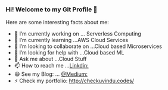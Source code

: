 ### Hi! Welcome to my Git Profile 👋

Here are some interesting facts about me:

- 🔭 I’m currently working on ... Serverless Computing 
- 🌱 I’m currently learning ...AWS Cloud Services 
- 👯 I’m looking to collaborate on ...Cloud based Microservices
- 🤔 I’m looking for help with ...Cloud based ML
- 💬 Ask me about ...Cloud Stuff
- 📫 How to reach me ...[Linkdin:](https://www.linkedin.com/in/uvindu-dharmawardana-57aa13143/)
- 😄 See my Blog: ... [@Medium:](https://uvindu-52078.medium.com/)
- ⚡ Check my portfolio: http://checkuvindu.codes/

